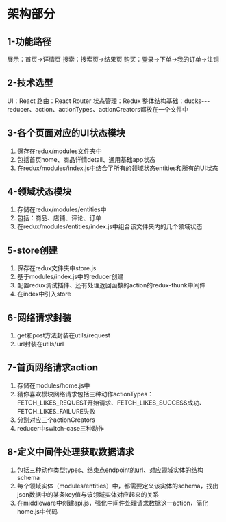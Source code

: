 # 架构部分
## 1-功能路径
展示：首页->详情页
搜索：搜索页->结果页
购买：登录->下单->我的订单->注销

## 2-技术选型
UI：React
路由：React Router
状态管理：Redux
整体结构基础：ducks---reducer、action、actionTypes、actionCreators都放在一个文件中

## 3-各个页面对应的UI状态模块
1. 保存在redux/modules文件夹中
2. 包括首页home、商品详情detail、通用基础app状态
3. 在redux/modules/index.js中结合了所有的领域状态entities和所有的UI状态

## 4-领域状态模块
1. 存储在redux/modules/entities中
2. 包括：商品、店铺、评论、订单
3. 在redux/modules/entities/index.js中组合该文件夹内的几个领域状态

## 5-store创建
1. 保存在redux文件夹中store.js
2. 基于modules/index.js中的reducer创建
3. 配置redux调试插件、还有处理返回函数的action的redux-thunk中间件
4. 在index中引入store

## 6-网络请求封装
1. get和post方法封装在utils/request
2. url封装在utils/url

## 7-首页网络请求action
1. 存储在modules/home.js中
2. 猜你喜欢模块网络请求包括三种动作actionTypes：FETCH_LIKES_REQUEST开始请求、FETCH_LIKES_SUCCESS成功、FETCH_LIKES_FAILURE失败
3. 分别对应三个actionCreators
4. reducer中switch-case三种动作

## 8-定义中间件处理获取数据请求
1. 包括三种动作类型types、结束点endpoint的url、对应领域实体的结构schema
2. 每个领域实体（modules/entities）中，都需要定义该实体的schema，找出json数据中的某条key值与该领域实体对应起来的关系
3. 在middleware中创建api.js，强化中间件处理请求数据这一action，简化home.js中代码